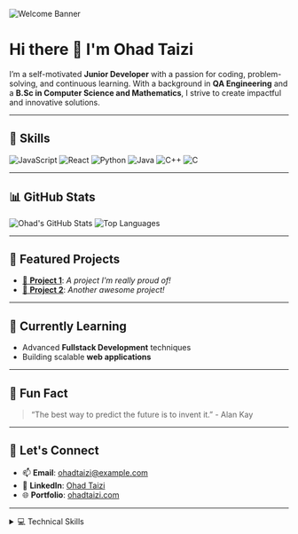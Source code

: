 ![Welcome Banner](https://your-banner-url.com/banner.png) <!-- Replace with your custom banner -->

# Hi there 👋 I'm Ohad Taizi

I’m a self-motivated **Junior Developer** with a passion for coding, problem-solving, and continuous learning. With a background in **QA Engineering** and a **B.Sc in Computer Science and Mathematics**, I strive to create impactful and innovative solutions.

---

## 🚀 Skills
![JavaScript](https://img.shields.io/badge/JavaScript--yellow?logo=JavaScript&logoColor=yellow&labelColor=black)
![React](https://img.shields.io/badge/React--green?logo=react&logoColor=61DBFB&labelColor=black)
![Python](https://img.shields.io/badge/Python--blue?logo=python&logoColor=blue&labelColor=black)
![Java](https://img.shields.io/badge/Java--red?logo=Java&logoColor=red&labelColor=black)
![C++](https://img.shields.io/badge/C%2B%2B--pink?logo=C%2B%2B&logoColor=pink&labelColor=black)
![C](https://img.shields.io/badge/C--gold?logo=C&logoColor=gold&labelColor=black)

---

## 📊 GitHub Stats
![Ohad's GitHub Stats](https://github-readme-stats.vercel.app/api?username=ohadtaizi&show_icons=true&theme=radical)
![Top Languages](https://github-readme-stats.vercel.app/api/top-langs/?username=ohadtaizi&layout=compact&theme=radical)

---

## 🧰 Featured Projects
- [🌟 **Project 1**](https://github.com/ohadtaizi/project1): _A project I'm really proud of!_
- [🚀 **Project 2**](https://github.com/ohadtaizi/project2): _Another awesome project!_

---

## 🌱 Currently Learning
- Advanced **Fullstack Development** techniques
- Building scalable **web applications**

---

## 🧠 Fun Fact
> “The best way to predict the future is to invent it.” - Alan Kay

---

## 💬 Let's Connect
- 📫 **Email**: [ohadtaizi@example.com](mailto:ohadtaizi@example.com)
- 💼 **LinkedIn**: [Ohad Taizi](https://linkedin.com/in/ohadtaizi)
- 🌐 **Portfolio**: [ohadtaizi.com](https://ohadtaizi.com)

---

<details>
<summary>💻 Technical Skills</summary>
<ul>
  <li>JavaScript</li>
  <li>React</li>
  <li>Python</li>
  <li>Java</li>
  <li>C
